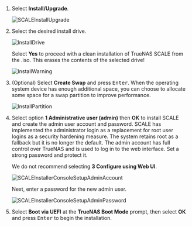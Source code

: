 &NewLine;

1. Select **Install/Upgrade**.

   ![SCALEInstallUpgrade](/images/SCALE/Install/SCALEInstallMainScreen.png "SCALE Install Main Screen")

2. Select the desired install drive.

   ![InstallDrive](/images/SCALE/Install/SCALEInstallDriveScreen.png "Install Drive Screen")

   Select **Yes** to proceed with a clean installation of TrueNAS SCALE from the <file>.iso</file>.
   This erases the contents of the selected drive!

   ![InstallWarning](/images/SCALE/Install/SCALEInstallWarningScreen.png "Install Warning Screen")

3. (Optional) Select **Create Swap** and press <kbd>Enter</kbd>.
   When the operating system device has enough additional space, you can choose to allocate some space for a swap partition to improve performance.
   

   ![InstallPartition](/images/SCALE/Install/SCALEInstallPartitionScreen.png "Install Partition Screen")

4. Select option **1 Administrative user (admin)** then **OK** to install SCALE and create the admin user account and password.
   SCALE has implemented the administrator login as a replacement for root user logins as a security hardening measure.
   The system retains root as a fallback but it is no longer the default.
   The admin account has full control over TrueNAS and is used to log in to the web interface.
   Set a strong password and protect it.
   
   We do not recommend selecting **3 Configure using Web UI**.

   ![SCALEInstallerConsoleSetupAdminAccount](/images/SCALE/Install/SCALEInstallerConsoleSetupAdminAccount.png "Admin User Screen")

   Next, enter a password for the new admin user.

   ![SCALEInstallerConsoleSetupAdminPassword](/images/SCALE/Install/SCALEInstallerConsoleSetupAdminPassword.png "Install Password Screen")

5. Select **Boot via UEFI** at the **TrueNAS Boot Mode** prompt, then select **OK** and press <kbd>Enter</kbd> to begin the installation.
